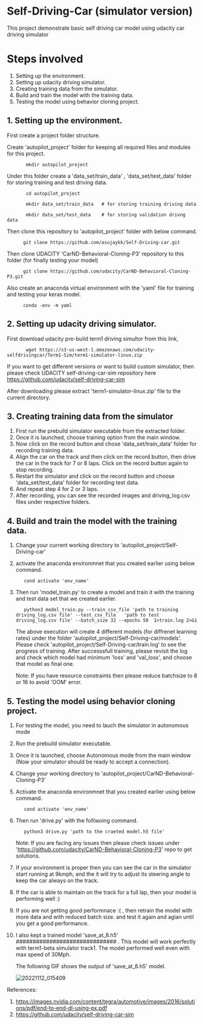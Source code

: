 # Self-Driving-Car (simulator version)
This project demonstrate basic self driving car model using udacity car driving simulator

# Steps involved
  1. Setting up the environment. 
  2. Setting up udacity driving simulator.
  3. Creating training data from the simulator.
  4. Build and train the model with the training data.
  5. Testing the model using behavior cloning project.
  
## 1. Setting up the environment.
   First create a project folder structure.   
   
   Create 'autopilot_project' folder for keeping all required files and modules for this project.
           
           mkdir autopilot_project 
   Under this folder create a 'data_set/train_data' , 'data_set/test_data'  folder for storing training and test driving data. 
           
           cd autopilot_project  
           
           mkdir data_set/train_data   # for storing training driving data 
           
           mkdir data_set/test_data    # for storing validation drivng data  
          
   Then clone this repository to 'autopilot_project' folder with below command.  
    
          git clone https://github.com/asujaykk/Self-Driving-car.git 
    
   Then clone UDACITY 'CarND-Behavioral-Cloning-P3' repository to this folder (for finally testing your model)   
          
          git clone https://github.com/udacity/CarND-Behavioral-Cloning-P3.git 
          
   Also create an anaconda virtual environment with the 'yaml'  file for training and testing your keras model.  
   
          conda -env -m yaml   
    
## 2. Setting up udacity driving simulator.    
   
   First download udacity pre-build term1 driving simultor from this link, 
   
           wget https://s3-us-west-1.amazonaws.com/udacity-selfdrivingcar/Term1-Sim/term1-simulator-linux.zip
           
   If you want to get different versions or want to build custom simulator, then please check  UDACITY self-driving-car-sim repository here https://github.com/udacity/self-driving-car-sim
   
   After downloading please extract 'term1-simulator-linux.zip' file to the current directory.
   
   
##  3. Creating training data from the simulator
   
   1. First run the prebuild simulator executable from the extracted folder.
   2. Once it is launched, choose training option from the main window.
   3. Now click on the record button and chose 'data_set/train_data' folder for recording training data.
   4. Align the car on the track and then click on the record button, then drive the car in the track for 7 or 8 laps. Click on the record button again to stop recording.
   5. Restart the simulator and  click on the record button and choose 'data_set/test_data' folder for recording test data.
   6. And repeat step 4 for 2 or 3 laps.
   7. After recording, you can see the recorded images and driving_log.csv files under respective folders.

## 4. Build and train the model with the training data.
   1. Change your current working directory to 'autopilot_project/Self-Driving-car'
   2. activate the anaconda environmnet that you created earlier using below command.

             cond activate 'env_name'
   3. Then run 'model_train.py' to create a model and train it with the training and test data set that we created earlier. 
       
             python3 model_train.py --train_csv_file 'path to training driving_log.csv file' --test_csv_file   'path to test driving_log.csv file' --batch_size 32 --epochs 50  1>train.log 2>&1
             
      The above execution will create 4 different models (for diffrenet learning rates) under the folder 'autopilot_project/Self-Driving-car/models'. Please check 'autopilot_project/Self-Driving-car/train.log' to see the progress of training. 
      After successsfull training, please revisit the log and check which model had minimum  'loss' and 'val_loss', and choose that model as final one.
      
      Note: If you have resource constraints then please reduce batchsize to 8 or 16 to avoid 'OOM' error.
      
   
             
##  5. Testing the model using behavior cloning project.

   1. For testing the model, you need to lauch the simulator in autonomous mode 
   2. Run the prebuild simulator executable.
   3. Once it is launched, choose Autonomous mode from the main window (Now your simulator should be ready to accept a connection).
   4. Change your working directory to 'autopilot_project/CarND-Behavioral-Cloning-P3'
   5. Activate the anaconda environmnet that you created earlier using below command.

             cond activate 'env_name'
   6. Then run 'drive.py' with the folllwoing command.
   
             python3 drive.py 'path to the craeted model.h5 file'
        Note: If you are facing any issues then please check issues under 'https://github.com/udacity/CarND-Behavioral-Cloning-P3' repo to get solutions.  
   7. If your environment is proper then you can see the car in the simulator start running at 9kmph, and the it will try to adjust its steering angle to keep the car always on the track. 
   8. If the car is able to maintain on the track for a full lap, then your model is performing well :)
   10. If you are not getting good performnace :( , then retrain the model with more data and with reduced batch size. and test it again and agian until you get a good performance.
   
   11. I also kept a trained model  'save_at_8.h5' ############################## . This model will work perfectly with term1-beta simulator track1. The model performed well  even with max speed of 30Mph.
   
       The following GIF shows the output of 'save_at_8.h5' model. 
       
       ![20221112_015409](https://user-images.githubusercontent.com/78997596/201426129-31a1f8b6-6f5f-4655-a493-720745345d70.gif)

   


References:
  1. https://images.nvidia.com/content/tegra/automotive/images/2016/solutions/pdf/end-to-end-dl-using-px.pdf
  2. https://github.com/udacity/self-driving-car-sim
  
       
    
